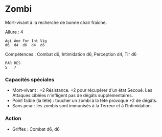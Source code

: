 
# Zombi
Mort-vivant à la recherche de bonne chair fraîche.

Allure : 4
```
Agi	Âme	For	Int	Vig
d6	d4	d6	d4	d6
```
Compétences : Combat d6, Intimidation d6, Perception d4, Tir d6
```
PAR	RES
5	7
```
### Capacités spéciales
- Mort-vivant : +2 Résistance. +2 pour récupérer d’un état Secoué. Les Attaques ciblées n’infligent pas de dégâts supplémentaires.
- Point faible (la tête) :  toucher un zombi à la tête provoque +2 de dégâts.
- Sans peur : les zombis sont immunisés à la Terreur et à l’Intimidation.
### Action
- Griffes : Combat d6, d6

